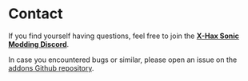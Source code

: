 # Contact

If you find yourself having questions, feel free to join the [**X-Hax Sonic Modding Discord**](https://discord.gg/gqJCF47).

In case you encountered bugs or similar, please open an issue on the [addons Github repository](https://github.com/X-Hax/SonicAdventureBlenderIO/issues).